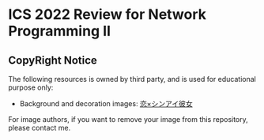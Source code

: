 # ICS 2022 Review for Network Programming II

## CopyRight Notice

The following resources is owned by third party, and is used for educational purpose only:

- Background and decoration images: [恋×シンアイ彼女](http://ustrack.amusecraft.com/koikake/index.html)

For image authors, if you want to remove your image from this repository, please contact me.
